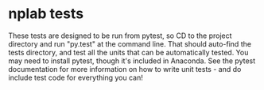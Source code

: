 nplab tests
=====
These tests are designed to be run from pytest, so CD to the project directory and run "py.test" at the command line.  That should auto-find the tests directory, and test all the units that can be automatically tested.  You may need to install pytest, though it's included in Anaconda.  See the pytest documentation for more information on how to write unit tests - and do include test code for everything you can!

